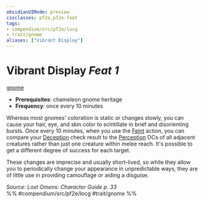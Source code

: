 ```yaml
---
obsidianUIMode: preview
cssclasses: pf2e,pf2e-feat
tags:
- compendium/src/pf2e/locg
- trait/gnome
aliases: ["Vibrant Display"]
---
```

# Vibrant Display  *Feat 1*  
[gnome](rules/traits/gnome.md "Gnome Ancestry & Heritage Trait")  

- **Prerequisites**: chameleon gnome heritage
- **Frequency**: once every 10 minutes

Whereas most gnomes' coloration is static or changes slowly, you can cause your hair, eye, and skin color to scintillate in brief and disorienting bursts. Once every 10 minutes, when you use the [Feint](rules/actions/feint.md) action, you can compare your [Deception](compendium/skills.md#Deception) check result to the [Perception](compendium/skills.md#Perception) DCs of all adjacent creatures rather than just one creature within melee reach. It's possible to get a different degree of success for each target.

These changes are imprecise and usually short-lived, so while they allow you to periodically change your appearance in unpredictable ways, they are of little use in providing camouflage or aiding a disguise.

*Source: Lost Omens: Character Guide p. 33*  
%% #compendium/src/pf2e/locg #trait/gnome %%